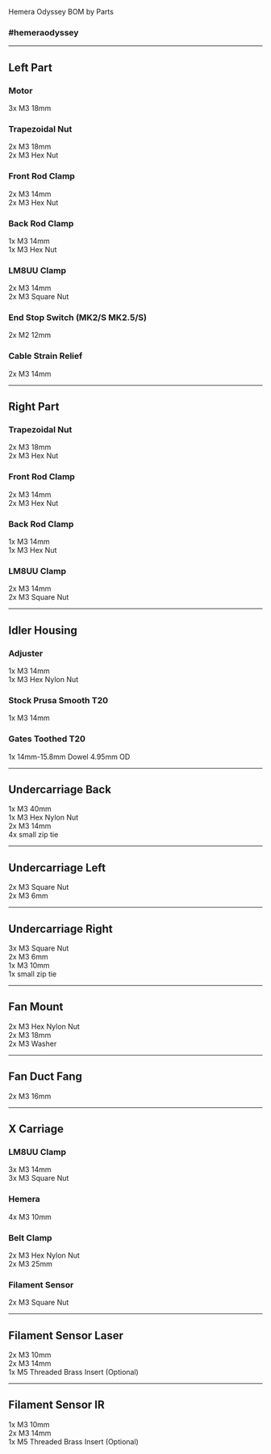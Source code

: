 Hemera Odyssey BOM by Parts
### #hemeraodyssey
----------------------
Left Part
----------------------
### Motor  
3x M3 18mm

### Trapezoidal Nut  
2x M3 18mm  
2x M3 Hex Nut  

### Front Rod Clamp  
2x M3 14mm  
2x M3 Hex Nut  

### Back Rod Clamp  
1x M3 14mm  
1x M3 Hex Nut  

### LM8UU Clamp  
2x M3 14mm  
2x M3 Square Nut  

### End Stop Switch (MK2/S MK2.5/S)  
2x M2 12mm  

### Cable Strain Relief  
2x M3 14mm

----------------------
Right Part
----------------------
### Trapezoidal Nut  
2x M3 18mm  
2x M3 Hex Nut  

### Front Rod Clamp  
2x M3 14mm  
2x M3 Hex Nut  

### Back Rod Clamp  
1x M3 14mm  
1x M3 Hex Nut  

### LM8UU Clamp  
2x M3 14mm  
2x M3 Square Nut  

----------------------
Idler Housing
----------------------
### Adjuster
1x M3 14mm  
1x M3 Hex Nylon Nut  

### Stock Prusa Smooth T20  
1x M3 14mm  

### Gates Toothed T20  
1x 14mm-15.8mm Dowel 4.95mm OD  

----------------------
Undercarriage Back
----------------------
1x M3 40mm  
1x M3 Hex Nylon Nut  
2x M3 14mm  
4x small zip tie  

----------------------
Undercarriage Left
----------------------
2x M3 Square Nut  
2x M3 6mm  

----------------------
Undercarriage Right
----------------------
3x M3 Square Nut  
2x M3 6mm  
1x M3 10mm  
1x small zip tie  

----------------------
Fan Mount
----------------------
2x M3 Hex Nylon Nut  
2x M3 18mm  
2x M3 Washer  

----------------------
Fan Duct Fang
----------------------
2x M3 16mm  

----------------------
X Carriage
----------------------
### LM8UU Clamp  
3x M3 14mm  
3x M3 Square Nut  

### Hemera  
4x M3 10mm  

### Belt Clamp  
2x M3 Hex Nylon Nut  
2x M3 25mm  

### Filament Sensor  
2x M3 Square Nut  

----------------------
Filament Sensor Laser
----------------------
2x M3 10mm  
2x M3 14mm  
1x M5 Threaded Brass Insert (Optional)  

----------------------
Filament Sensor IR
----------------------
1x M3 10mm  
2x M3 14mm  
1x M5 Threaded Brass Insert (Optional)  